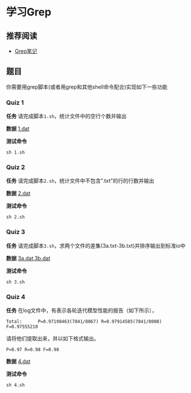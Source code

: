 学习Grep
========

推荐阅读
--------

* [Grep笔记](http://man.chinaunix.net/newsoft/grep/open.htm)

题目
----
你需要用grep脚本(或者用grep和其他shell命令配合)实现如下一些功能

### Quiz 1 

**任务** 请完成脚本`1.sh`，统计文件中的空行个数并输出

**数据** [1.dat](https://github.com/Oneplus/scir-training-day/blob/master/1-shell-practice/2-learn-to-grep/1.dat)

**测试命令**
```
sh 1.sh 
```

### Quiz 2
**任务** 请完成脚本`2.sh`，统计文件中不包含".txt"的行的行数并输出

**数据** [2.dat](https://github.com/Oneplus/scir-training-day/blob/master/1-shell-practice/2-learn-to-grep/2.dat)

**测试命令**
```
sh 2.sh
```

### Quiz 3
**任务** 请完成脚本`3.sh`，求两个文件的差集(3a.txt-3b.txt)并排序输出到标准io中

**数据** [3a.dat](https://github.com/Oneplus/scir-training-day/blob/master/1-shell-practice/2-learn-to-grep/3a.dat),[3b.dat](https://github.com/Oneplus/scir-training-day/blob/master/1-shell-practice/2-learn-to-grep/3b.dat)

**测试命令**
```
sh 3.sh
```

### Quiz 4
**任务** 在log文件中，有表示各轮迭代模型性能的报告（如下所示），
```
Total:      P=0.97198463(7841/8067) R=0.97914585(7841/8008) F=0.97555210
```
请将他们提取出来，并以如下格式输出。

```
P=0.97 R=0.98 F=0.98
```

**数据** [4.dat](https://github.com/Oneplus/scir-training-day/blob/master/1-shell-practice/2-learn-to-grep/4.dat)

**测试命令**
```
sh 4.sh
```
